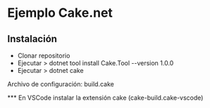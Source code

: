 # Ejemplo Cake.net

## Instalación 

- Clonar repositorio
- Ejecutar > dotnet tool install Cake.Tool --version 1.0.0
- Ejecutar > dotnet cake 

Archivo de configuración: build.cake

*** En VSCode instalar la extensión cake (cake-build.cake-vscode)
